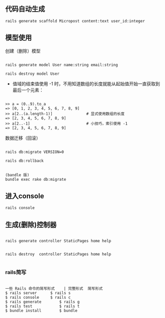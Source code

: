 代码自动生成
---

```
rails generate scaffold Micropost content:text user_id:integer
```

模型使用
---

创建（删除）模型

```

rails generate model User name:string email:string 

rails destroy model User

```

* 值域的结束值使用 -1 时，不用知道数组的长度就能从起始值开始一直获取到最后一个元素：

```

>> a = (0..9).to_a
=> [0, 1, 2, 3, 4, 5, 6, 7, 8, 9]
>> a[2..(a.length-1)]               # 显式使用数组的长度
=> [2, 3, 4, 5, 6, 7, 8, 9]
>> a[2..-1]                         # 小技巧，索引使用 -1
=> [2, 3, 4, 5, 6, 7, 8, 9]

```



数据迁移（回滚）

```

rails db:migrate VERSION=0

rails db:rollback


(bandle 版)
bundle exec rake db:migrate

```


进入console
---

```
rails console

```

生成(删除)控制器
---

```

rails generate controller StaticPages home help


rails destroy  controller StaticPages home help


```

### rails简写

```

一些 Rails 命令的简写形式	| 完整形式	简写形式
$ rails server		$ rails s
$ rails console		$ rails c
$ rails generate		$ rails g
$ rails test			$ rails t
$ bundle install		$ bundle


```

